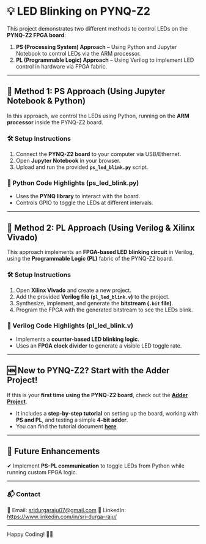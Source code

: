 # 💡 LED Blinking on PYNQ-Z2  

This project demonstrates two different methods to control LEDs on the **PYNQ-Z2 FPGA board**:  
1. **PS (Processing System) Approach** – Using Python and Jupyter Notebook to control LEDs via the ARM processor.  
2. **PL (Programmable Logic) Approach** – Using Verilog to implement LED control in hardware via FPGA fabric.  

---

## 🔹 Method 1: **PS Approach (Using Jupyter Notebook & Python)**  

In this approach, we control the LEDs using Python, running on the **ARM processor** inside the PYNQ-Z2 board.  

### **🛠 Setup Instructions**  
1. Connect the **PYNQ-Z2 board** to your computer via USB/Ethernet.  
2. Open **Jupyter Notebook** in your browser.  
3. Upload and run the provided **`ps_led_blink.py`** script.  

### **📜 Python Code Highlights (ps_led_blink.py)**  
- Uses the **PYNQ library** to interact with the board.  
- Controls GPIO to toggle the LEDs at different intervals.  

---

## 🔹 Method 2: **PL Approach (Using Verilog & Xilinx Vivado)**  

This approach implements an **FPGA-based LED blinking circuit** in Verilog, using the **Programmable Logic (PL)** fabric of the PYNQ-Z2 board.  

### **🛠 Setup Instructions**  
1. Open **Xilinx Vivado** and create a new project.  
2. Add the provided **Verilog file (`pl_led_blink.v`)** to the project.  
3. Synthesize, implement, and generate the **bitstream (`.bit` file)**.  
4. Program the FPGA with the generated bitstream to see the LEDs blink.  

### **📜 Verilog Code Highlights (pl_led_blink.v)**  
- Implements a **counter-based LED blinking logic**.  
- Uses an **FPGA clock divider** to generate a visible LED toggle rate.  

---

## 🆕 **New to PYNQ-Z2? Start with the Adder Project!**  

If this is your **first time using the PYNQ-Z2 board**, check out the **[Adder Project](../Adder/README.md)**.  
- It includes a **step-by-step tutorial** on setting up the board, working with **PS and PL**, and testing a simple **4-bit adder**.  
- You can find the tutorial document **[here](../Adder/adder_tutorial.pdf)**.
  
---

## 📌 Future Enhancements   
✔ Implement **PS-PL communication** to toggle LEDs from Python while running custom FPGA logic.  

---

### 📬 Contact  
📧 Email: sridurgaraju07@gmail.com
🔗 LinkedIn: https://www.linkedin.com/in/sri-durga-raju/

---

Happy Coding! 🚀💡  
